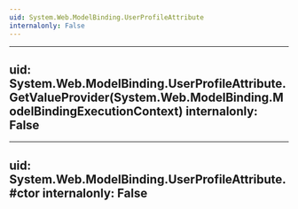 ```yaml
---
uid: System.Web.ModelBinding.UserProfileAttribute
internalonly: False
---
```


---
uid: System.Web.ModelBinding.UserProfileAttribute.GetValueProvider(System.Web.ModelBinding.ModelBindingExecutionContext)
internalonly: False
---

---
uid: System.Web.ModelBinding.UserProfileAttribute.#ctor
internalonly: False
---
